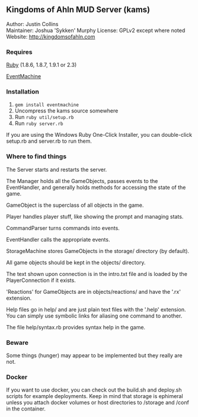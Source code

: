 ## Kingdoms of Ahln MUD Server (kams)

Author: Justin Collins  
Maintainer: Joshua 'Sykken' Murphy
License: GPLv2 except where noted  
Website: <http://kingdomsofahln.com>

### Requires

[Ruby](http://ruby-lang.org/) (1.8.6, 1.8.7, 1.9.1 or 2.3)

[EventMachine](http://rubyeventmachine.com/)

### Installation

1. `gem install eventmachine`
2. Uncompress the kams source somewhere
3. Run `ruby util/setup.rb`
4. Run `ruby server.rb`

If you are using the Windows Ruby One-Click Installer, you can double-click setup.rb and server.rb to run them.

### Where to find things

The Server starts and restarts the server.

The Manager holds all the GameObjects, passes events to the EventHandler, and generally holds methods for accessing the state of the game.

GameObject is the superclass of all objects in the game.

Player handles player stuff, like showing the prompt and managing stats.

CommandParser turns commands into events.

EventHandler calls the appropriate events.

StorageMachine stores GameObjects in the storage/ directory (by default).

All game objects should be kept in the objects/ directory.

The text shown upon connection is in the intro.txt file and is loaded by the PlayerConnection if it exists.

'Reactions' for GameObjects are in objects/reactions/ and have the '.rx' extension.

Help files go in help/ and are just plain text files with the '.help' extension. You can simply use symbolic links for aliasing one command to another.

The file help/syntax.rb provides syntax help in the game.

### Beware

Some things (hunger) may appear to be implemented but they really are not.


### Docker

If you want to use docker, you can check out the build.sh and deploy.sh scripts for example deployments. 
Keep in mind that storage is ephimeral unless you attach docker volumes or host directories to /storage and /conf in the container.

